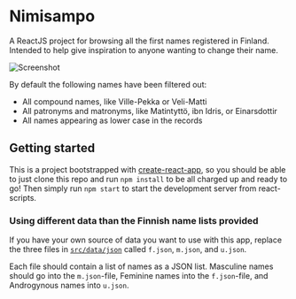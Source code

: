 # Nimisampo

A ReactJS project for browsing all the first names registered in Finland. Intended to help give inspiration to anyone wanting to change their name.

![Screenshot](https://i.imgur.com/7MtP7FW.jpg)

By default the following names have been filtered out:
 * All compound names, like Ville-Pekka or Veli-Matti
 * All patronyms and matronyms, like Matintyttö, ibn Idris, or Einarsdottir
 * All names appearing as lower case in the records

## Getting started

This is a project bootstrapped with [create-react-app](https://create-react-app.dev), so you should be able to just clone this repo and run `npm install` to be all charged up and ready to go! Then simply run `npm start` to start the development server from react-scripts.

### Using different data than the Finnish name lists provided

If you have your own source of data you want to use with this app, replace the three files in [`src/data/json`](./src/data/json) called `f.json`, `m.json`, and `u.json`.

Each file should contain a list of names as a JSON list. Masculine names should go into the `m.json`-file, Feminine names into the `f.json`-file, and Androgynous names into `u.json`.